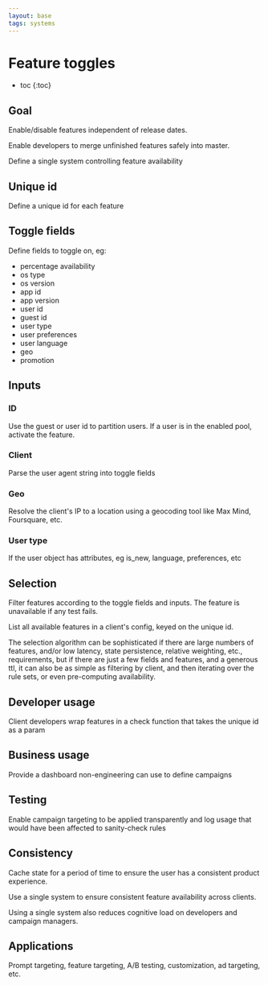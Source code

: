 ```yaml
---
layout: base
tags: systems
---
```



# Feature toggles

* toc
{:toc}


## Goal

Enable/disable features independent of release dates.

Enable developers to merge unfinished features safely into master.

Define a single system controlling feature availability


## Unique id

Define a unique id for each feature


## Toggle fields

Define fields to toggle on, eg:

- percentage availability
- os type
- os version
- app id
- app version
- user id
- guest id
- user type
- user preferences
- user language
- geo
- promotion


## Inputs

### ID

Use the guest or user id to partition users. If a user is in the enabled pool, activate the feature.


### Client

Parse the user agent string into toggle fields


### Geo

Resolve the client's IP to a location using a geocoding tool like Max Mind, Foursquare, etc.


### User type

If the user object has attributes, eg is_new, language, preferences, etc


## Selection

Filter features according to the toggle fields and inputs. The feature is unavailable if any test fails.

List all available features in a client's config, keyed on the unique id.

The selection algorithm can be sophisticated if there are large numbers of features, and/or low latency, state persistence, relative weighting, etc., requirements, but if there are just a few fields and features, and a generous ttl, it can also be as simple as filtering by client, and then iterating over the rule sets, or even pre-computing availability.


## Developer usage

Client developers wrap features in a check function that takes the unique id as a param


## Business usage

Provide a dashboard non-engineering can use to define campaigns


## Testing

Enable campaign targeting to be applied transparently and log usage that would have been affected to sanity-check rules


## Consistency

Cache state for a period of time to ensure the user has a consistent product experience.

Use a single system to ensure consistent feature availability across clients.

Using a single system also reduces cognitive load on developers and campaign managers.


## Applications

Prompt targeting, feature targeting, A/B testing, customization, ad targeting, etc.
